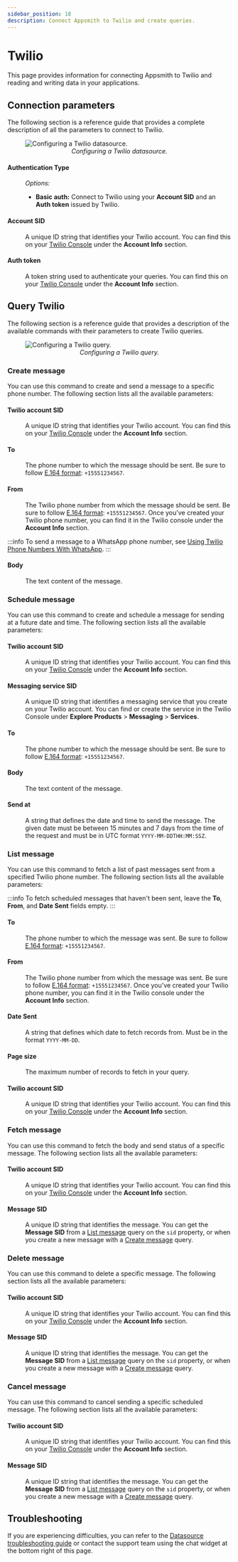 ```yaml
---
sidebar_position: 18
description: Connect Appsmith to Twilio and create queries.
---
```

# Twilio

This page provides information for connecting Appsmith to Twilio and reading and writing data in your applications.

<VideoEmbed host="youtube" videoId="QHrEfSxL-aA" title="How To Send SMS Notifications With Twilio" caption="How To Send SMS Notifications With Twilio"/>

## Connection parameters

The following section is a reference guide that provides a complete description of all the parameters to connect to Twilio.

<figure>
   <img src="/img/twilio-datasource-config.png" style= {{width:"100%", height:"auto"}} alt="Configuring a Twilio datasource."/>
   <figcaption align = "center"><i>Configuring a Twilio datasource.</i></figcaption>
</figure>

#### Authentication Type

<dd>
 <i>Options:</i>
  <ul>
      <li>
         <b>Basic auth:</b> Connect to Twilio using your <b>Account SID</b> and an <b>Auth token</b> issued by Twilio.
      </li>
  </ul>
</dd>

#### Account SID

<dd>
A unique ID string that identifies your Twilio account. You can find this on your <a href="https://console.twilio.com">Twilio Console</a> under the <b>Account Info</b> section. 
</dd>

#### Auth token

<dd>
A token string used to authenticate your queries. You can find this on your <a href="https://console.twilio.com">Twilio Console</a> under the <b>Account Info</b> section. 
</dd>

## Query Twilio

The following section is a reference guide that provides a description of the available commands with their parameters to create Twilio queries.

<figure>
   <img src="/img/twilio-query-config.png" style= {{width:"100%", height:"auto"}} alt="Configuring a Twilio query."/>
   <figcaption align = "center"><i>Configuring a Twilio query.</i></figcaption>
</figure>

### Create message

You can use this command to create and send a message to a specific phone number. The following section lists all the available parameters:

#### Twilio account SID

<dd>
A unique ID string that identifies your Twilio account. You can find this on your <a href="https://console.twilio.com">Twilio Console</a> under the <b>Account Info</b> section. 
</dd>

#### To

<dd>
The phone number to which the message should be sent. Be sure to follow <a href="https://www.twilio.com/docs/glossary/what-e164">E.164 format</a>: <code>+15551234567</code>.
</dd>

#### From

<dd>
The Twilio phone number from which the message should be sent. Be sure to follow <a href="https://www.twilio.com/docs/glossary/what-e164">E.164 format</a>: <code>+15551234567</code>. Once you've created your Twilio phone number, you can find it in the Twilio console under the <b>Account Info</b> section.
</dd>

:::info
To send a message to a WhatsApp phone number, see [Using Twilio Phone Numbers With WhatsApp](https://www.twilio.com/docs/whatsapp/api#using-twilio-phone-numbers-with-whatsapp).
:::

#### Body

<dd>
The text content of the message.
</dd>

### Schedule message

You can use this command to create and schedule a message for sending at a future date and time. The following section lists all the available parameters:

#### Twilio account SID

<dd>
A unique ID string that identifies your Twilio account. You can find this on your <a href="https://console.twilio.com">Twilio Console</a> under the <b>Account Info</b> section. 
</dd>

#### Messaging service SID

<dd>
A unique ID string that identifies a messaging service that you create on your Twilio account. You can find or create the service in the Twilio Console under <b>Explore Products</b> &gt; <b>Messaging</b> &gt; <b>Services</b>.
</dd>

#### To

<dd>
The phone number to which the message should be sent. Be sure to follow <a href="https://www.twilio.com/docs/glossary/what-e164">E.164 format</a>: <code>+15551234567</code>.
</dd>

#### Body

<dd>
The text content of the message.
</dd>

#### Send at

<dd>
A string that defines the date and time to send the message. The given date must be between 15 minutes and 7 days from the time of the request and must be in UTC format <code>YYYY-MM-DDTHH:MM:SSZ</code>.
</dd>

### List message

You can use this command to fetch a list of past messages sent from a specified Twilio phone number. The following section lists all the available parameters:

:::info
To fetch scheduled messages that haven't been sent, leave the <b>To</b>, <b>From</b>, and <b>Date Sent</b> fields empty.
:::

#### To

<dd>
The phone number to which the message was sent. Be sure to follow <a href="https://www.twilio.com/docs/glossary/what-e164">E.164 format</a>: <code>+15551234567</code>.
</dd>

#### From

<dd>
The Twilio phone number from which the message was sent. Be sure to follow <a href="https://www.twilio.com/docs/glossary/what-e164">E.164 format</a>: <code>+15551234567</code>. Once you've created your Twilio phone number, you can find it in the Twilio console under the <b>Account Info</b> section.
</dd>

#### Date Sent

<dd>
A string that defines which date to fetch records from. Must be in the format <code>YYYY-MM-DD</code>.
</dd>

#### Page size

<dd>
The maximum number of records to fetch in your query.
</dd>

#### Twilio account SID

<dd>
A unique ID string that identifies your Twilio account. You can find this on your <a href="https://console.twilio.com">Twilio Console</a> under the <b>Account Info</b> section. 
</dd>

### Fetch message

You can use this command to fetch the body and send status of a specific message. The following section lists all the available parameters:

#### Twilio account SID

<dd>
A unique ID string that identifies your Twilio account. You can find this on your <a href="https://console.twilio.com">Twilio Console</a> under the <b>Account Info</b> section. 
</dd>

#### Message SID

<dd>
A unique ID string that identifies the message. You can get the <b>Message SID</b> from a <a href="#list-message">List message</a> query on the <code>sid</code> property, or when you create a new message with a <a href="#create-message">Create message</a> query.
</dd>

### Delete message

You can use this command to delete a specific message. The following section lists all the available parameters:

#### Twilio account SID

<dd>
A unique ID string that identifies your Twilio account. You can find this on your <a href="https://console.twilio.com">Twilio Console</a> under the <b>Account Info</b> section. 
</dd>

#### Message SID

<dd>
A unique ID string that identifies the message. You can get the <b>Message SID</b> from a <a href="#list-message">List message</a> query on the <code>sid</code> property, or when you create a new message with a <a href="#create-message">Create message</a> query.
</dd>

### Cancel message

You can use this command to cancel sending a specific scheduled message. The following section lists all the available parameters:

#### Twilio account SID

<dd>
A unique ID string that identifies your Twilio account. You can find this on your <a href="https://console.twilio.com">Twilio Console</a> under the <b>Account Info</b> section. 
</dd>

#### Message SID

<dd>
A unique ID string that identifies the message. You can get the <b>Message SID</b> from a <a href="#list-message">List message</a> query on the <code>sid</code> property, or when you create a new message with a <a href="#create-message">Create message</a> query.
</dd>

## Troubleshooting

If you are experiencing difficulties, you can refer to the [Datasource troubleshooting guide](/help-and-support/troubleshooting-guide/action-errors/datasource-errors) or contact the support team using the chat widget at the bottom right of this page.